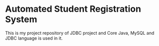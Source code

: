 # Automated Student Registration System
This is my project repository of JDBC project and Core Java, MySQL and JDBC language is used in it.

